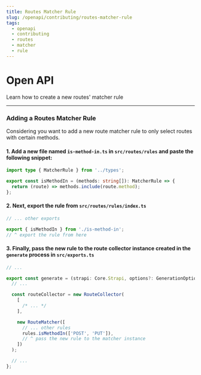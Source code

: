 ```yaml
---
title: Routes Matcher Rule
slug: /openapi/contributing/routes-matcher-rule
tags:
  - openapi
  - contributing
  - routes
  - matcher
  - rule
---
```


# Open API

Learn how to create a new routes' matcher rule

---

### Adding a Routes Matcher Rule

Considering you want to add a new route matcher rule to only select routes with certain methods.

#### 1. Add a new file named `is-method-in.ts` in `src/routes/rules` and paste the following snippet:

```typescript
import type { MatcherRule } from '../types';

export const isMethodIn = (methods: string[]): MatcherRule => {
  return (route) => methods.include(route.method);
};
```

#### 2. Next, export the rule from `src/routes/rules/index.ts`

```typescript
// ... other exports

export { isMethodIn } from './is-method-in';
// ^ export the rule from here
```

#### 3. Finally, pass the new rule to the route collector instance created in the `generate` process in `src/exports.ts`

```typescript
// ...

export const generate = (strapi: Core.Strapi, options?: GenerationOptions): GeneratorOutput => {
  // ...

  const routeCollector = new RouteCollector(
    [
      /* ... */
    ],

    new RouteMatcher([
      // ... other rules
      rules.isMethodIn(['POST', 'PUT']),
      // ^ pass the new rule to the matcher instance
    ])
  );

  // ...
};
```
